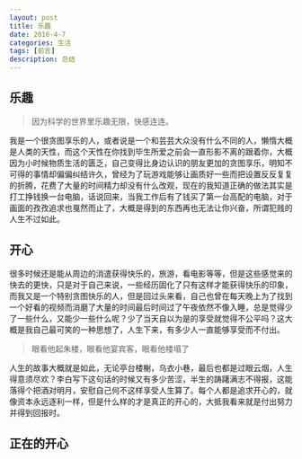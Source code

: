 ```yaml
---
layout: post
title: 乐趣
date: 2016-4-7
categories: 生活
tags: [前言]
description: 总结
---
```


## 乐趣

> 因为科学的世界里乐趣无限，快感连连。

我是一个很贪图享乐的人，或者说是一个和芸芸大众没有什么不同的人，懒惰大概是人类的天性，而这个天性在你找到毕生所爱之前会一直形影不离的跟着你，大概因为小时候物质生活的匮乏，自己变得比身边认识的朋友更加的贪图享乐，明知不可得的事情却偏偏纠结许久，曾经为了玩游戏能够让画质好一些而把设置反反复复的折腾，花费了大量的时间精力却没有什么改观，现在的我知道正确的做法其实是打工挣钱换一台电脑，话说回来，当我工作后有了钱买了第一台高配的电脑，对于画面的孜孜追求也戛然而止了，大概是得到的东西再也无法让你兴奋，所谓犯贱的人生不过如此。

## 开心

很多时候还是能从周边的消遣获得快乐的，旅游，看电影等等，但是这些感觉来的快去的更快，只是对于自己来说，一些经历固化了只有这样才能获得快乐的印象，而我又是一个特别贪图快乐的人，但是回过头来看，自己也曾在每天晚上为了找到一个好看的视频而消磨了大量的时间最后时间过了午夜依然不像入睡，总是觉得少了一些什么，又能少一些什么呢？少了当天自以为是的享受就觉得不公平吗？这大概是我自己最可笑的一种思想了，人生下来，有多少人一直能够享受而不付出。

> 眼看他起朱楼，眼看他宴宾客，眼看他楼塌了

人生的故事大概就是如此，无论亭台楼榭，乌衣小巷，最后也都是过眼云烟，人生得意须尽欢？李白写下这句话的时候又有多少苦涩，半生的踌躇满志不得报，这能落得个把酒对明月，安慰自己何不这样享受人生算了。每个人都是追求开心的，就像资本永远逐利一样，但是什么样的才是真正的开心的，大抵我看来就是付出努力并得到回报时。


## 正在的开心

